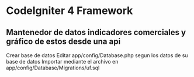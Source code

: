 # CodeIgniter 4 Framework

## Mantenedor de datos indicadores comerciales y gráfico de estos desde una api

Crear base de datos
Editar app/config/Database.php segun los datos de su base de datos
Importar mediante el archivo en app/config/Database/Migrations/uf.sql
